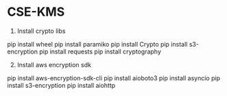 # CSE-KMS

1. Install crypto libs

pip install wheel 
pip install paramiko
pip install Crypto
pip install s3-encryption
pip install requests
pip install cryptography

2. Install aws encryption sdk 

pip install aws-encryption-sdk-cli
pip install aioboto3
pip install asyncio
pip install s3-encryption
pip install aiohttp

